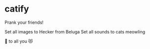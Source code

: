 # catify
Prank your friends!

Set all images to Hecker from Beluga
Set all sounds to cats meowling

💖 to all you 😻
